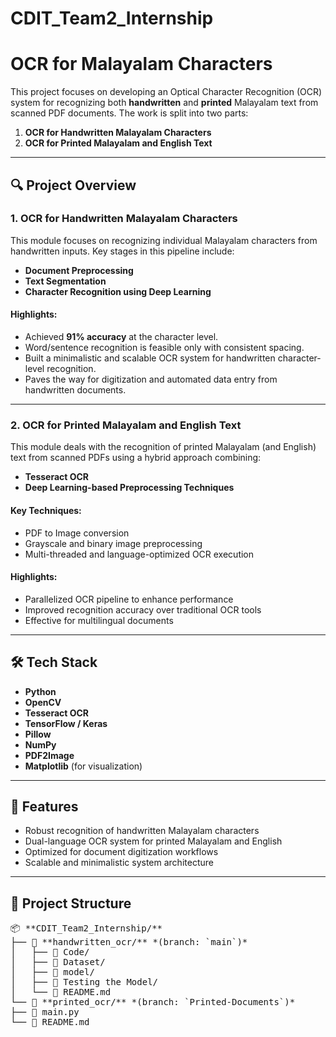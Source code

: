 # CDIT_Team2_Internship

# OCR for Malayalam Characters

This project focuses on developing an Optical Character Recognition (OCR) system for recognizing both **handwritten** and **printed** Malayalam text from scanned PDF documents. The work is split into two parts:

1. **OCR for Handwritten Malayalam Characters**
2. **OCR for Printed Malayalam and English Text**

---

## 🔍 Project Overview

### 1. OCR for Handwritten Malayalam Characters

This module focuses on recognizing individual Malayalam characters from handwritten inputs. Key stages in this pipeline include:

- **Document Preprocessing**
- **Text Segmentation**
- **Character Recognition using Deep Learning**

#### Highlights:
- Achieved **91% accuracy** at the character level.
- Word/sentence recognition is feasible only with consistent spacing.
- Built a minimalistic and scalable OCR system for handwritten character-level recognition.
- Paves the way for digitization and automated data entry from handwritten documents.

---

### 2. OCR for Printed Malayalam and English Text

This module deals with the recognition of printed Malayalam (and English) text from scanned PDFs using a hybrid approach combining:

- **Tesseract OCR**
- **Deep Learning-based Preprocessing Techniques**

#### Key Techniques:
- PDF to Image conversion
- Grayscale and binary image preprocessing
- Multi-threaded and language-optimized OCR execution

#### Highlights:
- Parallelized OCR pipeline to enhance performance
- Improved recognition accuracy over traditional OCR tools
- Effective for multilingual documents

---

## 🛠️ Tech Stack

- **Python**
- **OpenCV**
- **Tesseract OCR**
- **TensorFlow / Keras**
- **Pillow**
- **NumPy**
- **PDF2Image**
- **Matplotlib** (for visualization)

---

## 🚀 Features

- Robust recognition of handwritten Malayalam characters
- Dual-language OCR system for printed Malayalam and English
- Optimized for document digitization workflows
- Scalable and minimalistic system architecture

---

## 📂 Project Structure

<pre>📦 **CDIT_Team2_Internship/**
├── 🌿 **handwritten_ocr/** *(branch: `main`)*
│   ├── 📁 Code/
│   ├── 📁 Dataset/
│   ├── 📁 model/
│   ├── 📁 Testing the Model/
│   └── 📄 README.md
└── 🔀 **printed_ocr/** *(branch: `Printed-Documents`)*
├── 📄 main.py
└── 📄 README.md
</pre>
